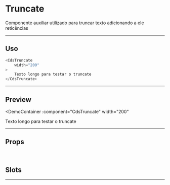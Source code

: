 # Truncate

Componente auxiliar utilizado para truncar texto adicionando a ele reticências

---

## Uso

```js
<CdsTruncate
	width="200"
>
	Texto longo para testar o truncate
</CdsTruncate>
```

---

## Preview

<DemoContainer
	:component="CdsTruncate"
  width="200"
>
  Texto longo para testar o truncate
</DemoContainer>

---

## Props

<APITable
	name="Truncate"
	section="props"
/>
<br />

## Slots

<APITable
	name="Truncate"
	section="slots"
/>

---
<!-- 
## Figma

<FigmaFrame
	src="https://embed.figma.com/design/J5fTswomlHu7RXk1gwbUq6/Cuida?node-id=2040-370&embed-host=share"
/> -->

<script setup>
import CdsTruncate from '@/components/Truncate.vue';
</script>
